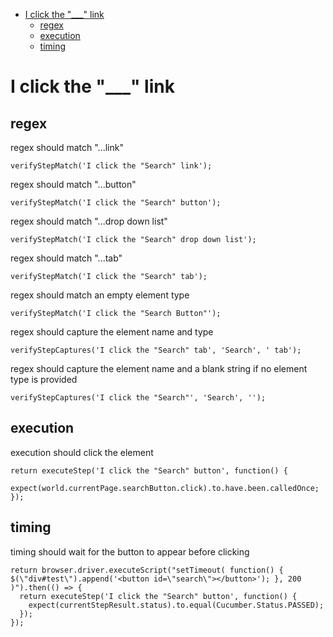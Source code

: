 * [I click the "\_\_\_" link](i-click-the-"\_\_\_"-link)
    * [regex](regex)
    * [execution](execution)
    * [timing](timing)
# I click the "\_\_\_" link
## regex
 regex should match "...link"

```
verifyStepMatch('I click the "Search" link');
```


 regex should match "...button"

```
verifyStepMatch('I click the "Search" button');
```


 regex should match "...drop down list"

```
verifyStepMatch('I click the "Search" drop down list');
```


 regex should match "...tab"

```
verifyStepMatch('I click the "Search" tab');
```


 regex should match an empty element type

```
verifyStepMatch('I click the "Search Button"');
```


 regex should capture the element name and type

```
verifyStepCaptures('I click the "Search" tab', 'Search', ' tab');
```


 regex should capture the element name and a blank string if no element type is provided

```
verifyStepCaptures('I click the "Search"', 'Search', '');
```


## execution
 execution should click the element

```
return executeStep('I click the "Search" button', function() {
  expect(world.currentPage.searchButton.click).to.have.been.calledOnce;
});
```


## timing
 timing should wait for the button to appear before clicking

```
return browser.driver.executeScript("setTimeout( function() { $(\"div#test\").append('<button id=\"search\"></button>'); }, 200 )").then(() => {
  return executeStep('I click the "Search" button', function() {
    expect(currentStepResult.status).to.equal(Cucumber.Status.PASSED);
  });
});
```
